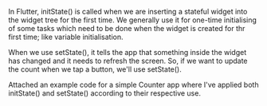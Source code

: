 In Flutter, initState() is called when we are inserting a stateful widget into the widget tree for the first time. 
We generally use it for one-time initialising of some tasks which need to be done when the widget is created for thr first time; like variable initialisation.

When we use setState(), it tells the app that something inside the widget has changed and it needs to refresh the screen. So, if we want to update the count when we tap a button, we'll use setState().

Attached an example code for a simple Counter app where I've applied both initState() and setState() according to their respective use.

